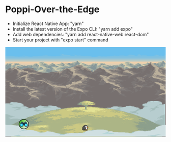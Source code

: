 # Poppi-Over-the-Edge

* Initialize React Native App: "yarn" 
* Install the latest version of the Expo CLI: "yarn add expo" 
* Add web dependencies: "yarn add react-native-web react-dom"
* Start your project with "expo start" command

<img src="https://github.com/jasur-2902/Poppi-Over-the-Edge/raw/master/Screenshots/Screen%20Shot%202020-06-01%20at%202.14.52%20PM.png?raw=true" style="max-width:100%;">
